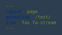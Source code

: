 ```yaml
---
layout: page
permalink: /test/
icon: fas fa-stream
---
```


<html lang="en">
<head>
    <meta charset="UTF-8">
    <meta name="viewport" content="width=device-width, initial-scale=1.0">
    <title>Our Services</title>
    <style>
        body {
            background-color: #2c3e50;
            font-family: 'Segoe UI', Tahoma, Geneva, Verdana, sans-serif;
            margin: 0;
            padding: 20px;
            color: #fff;
            overflow-x: auto;
            max-width: 1200px;
            margin: 0 auto;
        }

        .logo-container {
            text-align: center;
            margin-bottom: 30px;
            display: flex;
            justify-content: center;
        }

        .logo-container img {
            max-width: 150px;
            height: auto;
            border-radius: 10px;
            box-shadow: 0 4px 8px rgba(0, 0, 0, 0.2);
            animation: pulse 2s ease-in-out infinite alternate;
        }

        @keyframes pulse {
            0% { transform: scale(1); }
            100% { transform: scale(1.05); }
        }

        h1 {
            font-size: 2.2em;
            text-align: center;
            margin-bottom: 25px;
            color: #4CAF50;
        }

        .services-container {
            display: flex;
            flex-direction: column;
            gap: 20px;
            padding: 0 15px;
        }

        .service-item {
            background-color: rgba(255, 255, 255, 0.05);
            border-radius: 10px;
            padding: 20px;
            box-shadow: 0 4px 8px rgba(0, 0, 0, 0.1);
            border-left: 5px solid #4CAF50;
            opacity: 0;
            transform: translateY(20px);
            animation: fadeInUp 0.6s ease-out forwards;
            transition: box-shadow 0.3s ease;
        }

        @keyframes fadeInUp {
            to { opacity: 1; transform: translateY(0); }
        }

        .service-item:nth-child(2) { animation-delay: 0.2s; }
        .service-item:nth-child(3) { animation-delay: 0.4s; }

        .service-item img {
            max-width: 100%;
            height: auto;
            border-radius: 8px;
            margin-bottom: 15px;
            box-shadow: 0 2px 4px rgba(0, 0, 0, 0.1);
        }

        .service-item h2 {
            font-size: 1.5em;
            color: #f1f1f1;
            margin-bottom: 10px;
        }

        .service-item p {
            line-height: 1.6;
            color: #ccc;
        }

        .faq-container {
            margin-top: 40px;
            padding: 0 15px;
        }

        .faq-container h3 {
            font-size: 1.8em;
            text-align: center;
            margin-bottom: 25px;
            color: #4CAF50;
        }

        .faq-question {
            font-weight: bold;
            margin-bottom: 8px;
            color: #f1f1f1;
            cursor: pointer;
            padding: 10px;
            border-bottom: 1px solid rgba(255, 255, 255, 0.1);
        }

        .faq-answer {
            margin-bottom: 15px;
            color: #ccc;
            line-height: 1.6;
            padding: 0 10px;
            max-height: 0;
            overflow: hidden;
            transition: max-height 0.3s ease-out;
        }

        .faq-question.active + .faq-answer {
            max-height: 200px; /* Adjust as needed */
        }

        /* Desktop Styles */
        @media (min-width: 769px) {
            body {
                font-family: 'Segoe UI', Tahoma, Geneva, Verdana, sans-serif;
                overflow-x: auto;
                max-width: 1200px;
                margin: 0 auto;
                padding: 40px;
            }
            .logo-container {
                margin: 20px auto;
                display: flex;
                justify-content: center;
            }
            .logo-container img {
                max-width: 150px;
                height: auto;
                border-radius: 10px;
                box-shadow: 0 4px 8px rgba(0, 0, 0, 0.2);
                animation: pulse 2s ease-in-out infinite alternate;
            }
            h1 {
                font-size: 2.8em;
                color: #4CAF50;
                text-align: left;
                margin-left: 30px;
                margin-bottom: 40px;
            }
            .services-container {
                display: flex;
                flex-direction: row;
                justify-content: flex-start;
                gap: 30px;
                padding: 0 30px;
                flex-wrap: nowrap;
                animation: none !important;
                overflow-x: auto;
                -webkit-overflow-scrolling: touch;
            }
            .service-item {
                flex: 0 0 auto;
                width: 300px;
                border-radius: 10px;
                padding: 20px;
                text-align: center;
                box-shadow: 0 8px 16px rgba(0, 0, 0, 0.2); /* Enhanced hover effect */
                background-color: rgba(255, 255, 255, 0.05);
                border-left: 5px solid #4CAF50;
                opacity: 1;
                transform: translateY(0);
                animation: bounce-up-down 1s ease-in-out infinite alternate;
            }
            @keyframes bounce-up-down {
                0% { transform: translateY(0); }
                100% { transform: translateY(-20px); }
            }
            .service-item img {
                border-radius: 8px;
                box-shadow: 0 2px 4px rgba(0, 0, 0, 0.1);
                margin-bottom: 15px;
                max-width: 90%;
                height: auto;
            }
            .service-item h2 {
                font-size: 1.5em;
                color: #f1f1f1;
            }
            .service-item p {
                color: #ccc;
            }
            .faq-container {
                padding: 40px 30px;
                margin-top: 80px;
            }
            .faq-container h3 {
                font-size: 2em;
                color: #4CAF50;
                text-align: left;
                margin-left: 30px;
                margin-bottom: 35px;
            }
            .faq-container dl {
                display: grid;
                grid-template-columns: 1fr 1fr;
                gap: 20px;
            }
            .faq-question {
                grid-column: 1;
                border-bottom: none;
                padding-bottom: 5px;
                margin-bottom: 5px;
                cursor: pointer;
            }
            .faq-answer {
                grid-column: 2;
                margin-bottom: 15px;
            }
            .faq-container dt:nth-child(odd):last-child,
            .faq-container dt:nth-child(even):last-child {
                border-bottom: 1px solid rgba(255, 255, 255, 0.2);
            }
        }
    </style>
</head>
<body>

    <div class="logo-container">
        <img src="PNG file-2.png" alt="Logo">
    </div>

    <h1>Our Services</h1>

    <section class="services-container">
        <div class="service-item">
            <img src="1742496723906.jpg" alt="Cybersecurity expert panel discussing digital safety">
            <h2>Expert Panel</h2>
            <p>Connect with a team of cybersecurity experts covering a range of topics, from protecting your online presence to navigating the digital landscape, all here to answer your Questions and share practical insights.</p>
        </div>

        <div class="service-item">
            <img src="1742498458560.jpg" alt="Simple and clean user interface design">
            <h2>User Friendly Interface</h2>
            <p>Our website features a simple and easy to use design, ensuring that users can effortlessly find the cybersecurity information they need with clear categories, and a user-friendly layout.</p>
        </div>

        <div class="service-item">
            <img src="1742497812008.jpg" alt="Clear and concise terms explanation">
            <h2>User Friendly Terms</h2>
            <p>We explain cybersecurity without using complicated language so it is easy for everyone to understand. Aiming to simplify the world of digital security for a straightforward and inclusive experience.</p>
        </div>
    </section>

    <div class="faq-container">
        <h3>Frequently Asked Questions</h3>
        <dl>
            <dt class="faq-question">What is Cyber Bouncerz?</dt>
            <dd class="faq-answer">Cyber Bouncerz is a collective of accredited cybersecurity consultants ready to address any cybersecurity concerns.</dd>

            <dt class="faq-question">Is Cyber Bouncerz free?</dt>
            <dd class="faq-answer">Currently, all services provided by Cyber Bouncerz are free for everyone.</dd>

            <dt class="faq-question">Who is Cyber Bouncerz aimed to help?</dt>
            <dd class="faq-answer">Cyber Bouncerz is designed to assist anyone in need of cybersecurity services.</dd>

            <dt class="faq-question">How can I contact Cyber Bouncerz?</dt>
            <dd class="faq-answer">You can reach out to Cyber Bouncerz by clicking on the "contact us" tab on our website.</dd>
        </dl>
    </div>

    <script>
        const faqQuestions = document.querySelectorAll('.faq-question');

        faqQuestions.forEach(question => {
            question.addEventListener('click', () => {
                question.classList.toggle('active');
                const answer = question.nextElementSibling;
                answer.style.maxHeight = answer.style.maxHeight ? null : answer.scrollHeight + 'px';
            });
        });
    </script>

</body>
</html>
